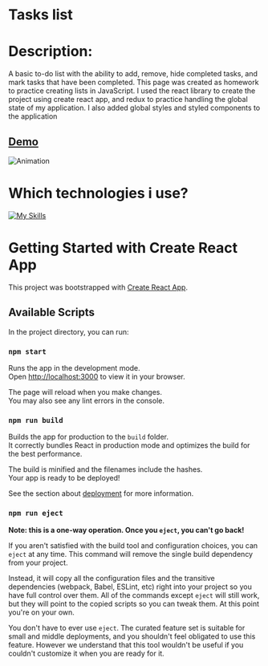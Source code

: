 # Tasks list

# Description:
A basic to-do list with the ability to add, remove, hide completed tasks, and mark tasks that have been completed. This page was created as homework to practice creating lists in JavaScript. I used the react library to create the project using create react app, and redux to practice handling the global state of my application. I also added global styles and styled components to the application
## [Demo](https://damian1603.github.io/todos-list-react/)

![Animation](https://github.com/Damian1603/todos-list-react/assets/124574553/7e79f007-5eaa-4cc4-9136-d4aec15ac07a)


# Which technologies i use?
[![My Skills](https://skillicons.dev/icons?i=js,html,css,babel,react,git,nodejs,styledcomponents)](https://skillicons.dev)

# Getting Started with Create React App

This project was bootstrapped with [Create React App](https://github.com/facebook/create-react-app).

## Available Scripts

In the project directory, you can run:

### `npm start`

Runs the app in the development mode.\
Open [http://localhost:3000](http://localhost:3000) to view it in your browser.

The page will reload when you make changes.\
You may also see any lint errors in the console.

### `npm run build`

Builds the app for production to the `build` folder.\
It correctly bundles React in production mode and optimizes the build for the best performance.

The build is minified and the filenames include the hashes.\
Your app is ready to be deployed!

See the section about [deployment](https://facebook.github.io/create-react-app/docs/deployment) for more information.

### `npm run eject`

**Note: this is a one-way operation. Once you `eject`, you can't go back!**

If you aren't satisfied with the build tool and configuration choices, you can `eject` at any time. This command will remove the single build dependency from your project.

Instead, it will copy all the configuration files and the transitive dependencies (webpack, Babel, ESLint, etc) right into your project so you have full control over them. All of the commands except `eject` will still work, but they will point to the copied scripts so you can tweak them. At this point you're on your own.

You don't have to ever use `eject`. The curated feature set is suitable for small and middle deployments, and you shouldn't feel obligated to use this feature. However we understand that this tool wouldn't be useful if you couldn't customize it when you are ready for it.
